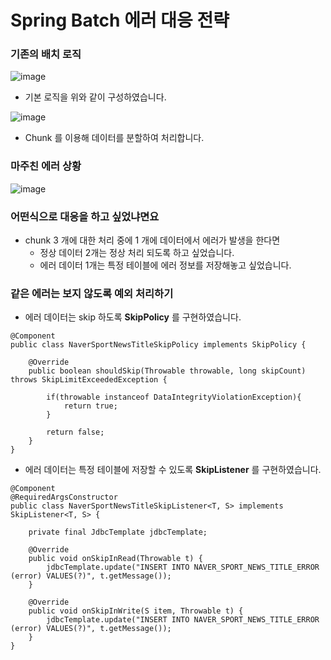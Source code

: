 # Spring Batch 에러 대응 전략

### 기존의 배치 로직
![image](https://github.com/soobinJung/Naver-Sport-News-Batch-V2/assets/66097044/87927ffd-dd0c-4b71-a3c2-00136c8100f5)

- 기본 로직을 위와 같이 구성하였습니다.

![image](https://github.com/soobinJung/Naver-Sport-News-Batch-V2/assets/66097044/93363fad-5bd9-4636-b2f1-f1eeb89c5cbc)

- Chunk 를 이용해 데이터를 분할하여 처리합니다.

### 마주친 에러 상황

![image](https://github.com/soobinJung/Naver-Sport-News-Batch-V2/assets/66097044/faf18928-4362-44b1-b8b9-fa9b9ef802d6)

### 어떤식으로 대응을 하고 싶었냐면요

- chunk 3 개에 대한 처리 중에 1 개에 데이터에서 에러가 발생을 한다면
    - 정상 데이터 2개는 정상 처리 되도록 하고 싶었습니다.
    - 에러 데이터 1개는 특정 테이블에 에러 정보를 저장해놓고 싶었습니다.  
 
### 같은 에러는 보지 않도록 예외 처리하기

- 에러 데이터는 skip 하도록 **SkipPolicy** 를 구현하였습니다.
  
```
@Component
public class NaverSportNewsTitleSkipPolicy implements SkipPolicy {

    @Override
    public boolean shouldSkip(Throwable throwable, long skipCount) throws SkipLimitExceededException {

        if(throwable instanceof DataIntegrityViolationException){
            return true;
        }

        return false;
    }
}
```

- 에러 데이터는 특정 테이블에 저장할 수 있도록 **SkipListener** 를 구현하였습니다.

```
@Component
@RequiredArgsConstructor
public class NaverSportNewsTitleSkipListener<T, S> implements SkipListener<T, S> {

    private final JdbcTemplate jdbcTemplate;

    @Override
    public void onSkipInRead(Throwable t) {
        jdbcTemplate.update("INSERT INTO NAVER_SPORT_NEWS_TITLE_ERROR (error) VALUES(?)", t.getMessage());
    }

    @Override
    public void onSkipInWrite(S item, Throwable t) {
        jdbcTemplate.update("INSERT INTO NAVER_SPORT_NEWS_TITLE_ERROR (error) VALUES(?)", t.getMessage());
    }
}
```
